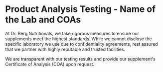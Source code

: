 # Product Analysis Testing - Name of the Lab and COAs

At Dr. Berg Nutritionals, we take rigorous measures to ensure our supplements meet the highest standards. While we cannot disclose the specific laboratory we use due to confidentiality agreements, rest assured that we partner with highly reputable and trusted facilities.

We are transparent with our testing results and provide our supplement's Certificate of Analysis (COA) upon request.
